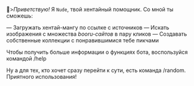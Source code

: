 🤖\>*Приветствую\!* 
Я `Nude`\, твой хентайный помощник\. Со мной ты сможешь\:

― ‌Загружать хентай\-мангу по ссылке с источников
― Искать изображения с множества *booru\-сайтов* в пару кликов
―‌ Создавать собственные коллекции с понравившимися тебе пикчами

Чтобы получить больше информации о функциях бота, воспользуйся командой /help

Ну а для тех\, кто хочет сразу перейти к сути\, есть команда /random\.
Приятного использования\!